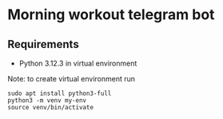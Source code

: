 # Morning workout telegram bot

## Requirements

- Python 3.12.3 in virtual environment

Note: to create virtual environment run

```
sudo apt install python3-full
python3 -m venv my-env
source venv/bin/activate
```

